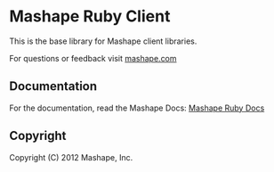 Mashape Ruby Client
============================================

This is the base library for Mashape client libraries.

For questions or feedback visit [mashape.com](http://mashape.com/)

Documentation
-------------------

For the documentation, read the Mashape Docs: [Mashape Ruby Docs](http://www.mashape.com/docs/consume/ruby)

Copyright
---------------

Copyright (C) 2012 Mashape, Inc.
